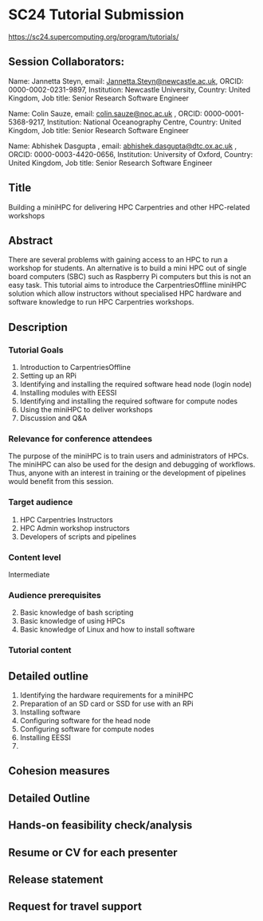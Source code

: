 # SC24 Tutorial Submission
https://sc24.supercomputing.org/program/tutorials/

## Session Collaborators:
Name: Jannetta Steyn, email: Jannetta.Steyn@newcastle.ac.uk, ORCID: 0000-0002-0231-9897, Institution: Newcastle University, Country: United Kingdom, Job title: Senior Research Software Engineer

Name: Colin Sauze, email: colin.sauze@noc.ac.uk , ORCID: 0000-0001-5368-9217, Institution: National Oceanography Centre, Country: United Kingdom, Job title: Senior Research Software Engineer

Name: Abhishek Dasgupta , email: abhishek.dasgupta@dtc.ox.ac.uk , ORCID: 0000-0003-4420-0656, Institution: University of Oxford, Country: United Kingdom, Job title: Senior Research Software Engineer

## Title
Building a miniHPC for delivering HPC Carpentries and other HPC-related workshops

## Abstract
There are several problems with gaining access to an HPC to run a workshop for students. An alternative is to build a mini HPC out of single board computers (SBC) such as Raspberry Pi computers but this is not an easy task. This tutorial aims to introduce the CarpentriesOffline miniHPC solution which allow instructors without specialised HPC hardware and software knowledge to run HPC Carpentries workshops.


## Description
### Tutorial Goals
1. Introduction to CarpentriesOffline
2. Setting up an RPi
3. Identifying and installing the required software head node (login node)
4. Installing modules with EESSI
5. Identifying and installing the required software for compute nodes
6. Using the miniHPC to deliver workshops
7. Discussion and Q&A

### Relevance for conference attendees
The purpose of the miniHPC is to train users and administrators of HPCs. The miniHPC can also be used for the design and debugging of workflows. Thus, anyone with an interest in training or the development of pipelines would benefit from this session.

### Target audience
1. HPC Carpentries Instructors
2. HPC Admin workshop instructors
3. Developers of scripts and pipelines

### Content level
Intermediate

### Audience prerequisites
2. Basic knowledge of bash scripting
3. Basic knowledge of using HPCs
4. Basic knowledge of Linux and how to install software

### Tutorial content

## Detailed outline
1. Identifying the hardware requirements for a miniHPC
2. Preparation of an SD card or SSD for use with an RPi
3. Installing software
4. Configuring software for the head node
5. Configuring software for compute nodes
6. Installing EESSI
7. 

## Cohesion measures


## Detailed Outline


## Hands-on feasibility check/analysis

## Resume or CV for each presenter

## Release statement

## Request for travel support
